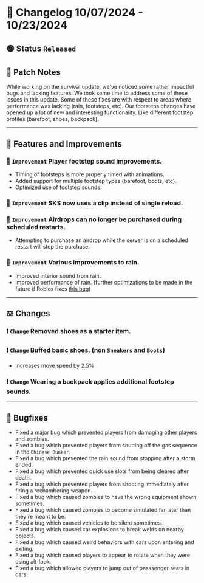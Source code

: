 # :bookmark_tabs:  Changelog 10/07/2024 - 10/23/2024

## :green_circle: Status `Released`

## :speech_balloon: Patch Notes
While working on the survival update, we've noticed some rather impactful bugs and lacking features.
We took some time to address some of these issues in this update. Some of these fixes are with respect to
areas where performance was lacking (rain, footsteps, etc). Our footsteps changes have opened up a lot of
new and interesting functionality. Like different footstep profiles (barefoot, shoes, backpack).

________

## :loudspeaker: Features and Improvements

### :arrow_up_small: `Improvement` Player footstep sound improvements.
- Timing of footsteps is more properly timed with animations.
- Added support for multiple footstep types (barefoot, boots, etc).
- Optimized use of footstep sounds.

### :arrow_up_small: `Improvement` SKS now uses a clip instead of single reload.

### :arrow_up_small: `Improvement` Airdrops can no longer be purchased during scheduled restarts.
- Attempting to purchase an airdrop while the server is on a scheduled restart will stop the purchase.

### :arrow_up_small: `Improvement` Various improvements to rain.
- Improved interior sound from rain.
- Improved performance of rain. (further optimizations to be made in the future if Roblox fixes [this bug](https://devforum.roblox.com/t/moving-attachments-with-child-particleemitters-causes-long-updateinvalidparts-step/3189733))

________

## :balance_scale: Changes

### :exclamation: `Change` Removed shoes as a starter item.

### :exclamation: `Change` Buffed basic shoes. (non `Sneakers` and `Boots`)
- Increases move speed by 2.5%

### :exclamation: `Change` Wearing a backpack applies additional footstep sounds.
________

## :bug: Bugfixes
- Fixed a major bug which prevented players from damaging other players and zombies.
- Fixed a bug which prevented players from shutting off the gas sequence in the `Chinese Bunker`.
- Fixed a bug which prevented the rain sound from stopping after a storm ended.
- Fixed a bug which prevented quick use slots from being cleared after death.
- Fixed a bug which prevented players from shooting immediately after firing a rechambering weapon.
- Fixed a bug which caused zombies to have the wrong equipment shown sometimes.
- Fixed a bug which caused zombies to become simulated far later than they're meant to be.
- Fixed a bug which caused vehicles to be silent sometimes.
- Fixed a bug which caused car explosions to break welds on nearby objects.
- Fixed a bug which caused weird behaviors with cars upon entering and exiting.
- Fixed a bug which caused players to appear to rotate when they were using alt-look.
- Fixed a bug which allowed players to jump out of passsenger seats in cars.

